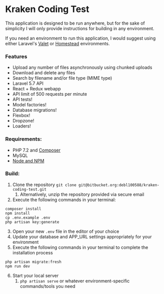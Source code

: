 # Kraken Coding Test

This application is designed to be run anywhere, but for the sake of simplicity I will only provide instructions for building in any environment.

If you need an environment to run this application, I would suggest using either Laravel's [Valet](https://laravel.com/docs/5.7/valet) or [Homestead](https://laravel.com/docs/5.7/homestead) environments.

### Features

* Upload any number of files asynchronously using chunked uploads
* Download and delete any files
* Search by filename and/or file type (MIME type)
* Laravel 5.7 API
* React + Redux webapp
* API limit of 500 requests per minute
* API tests!
* Model factories!
* Database migrations!
* Flexbox!
* Dropzone!
* Loaders!

### Requirements:
* PHP 7.2 and [Composer](https://getcomposer.org/)
* MySQL
* [Node and NPM](https://nodejs.org/en/)

### Build:
1. Clone the repository `git clone git@bitbucket.org:debl100588/kraken-coding-test.git`
    1. Alternatively, unzip the repository provided via secure email
2. Execute the following commands in your terminal:

```
composer install
npm install
cp .env.example .env
php artisan key:generate
```
3. Open your new `.env` file in the editor of your choice
4. Update your database and APP_URL settings appropriately for your environment
5. Execute the following commands in your terminal to complete the installation process
```
php artisan migrate:fresh
npm run dev
```
6. Start your local server
    1. `php artisan serve` or whatever environment-specific commands/tools you need

